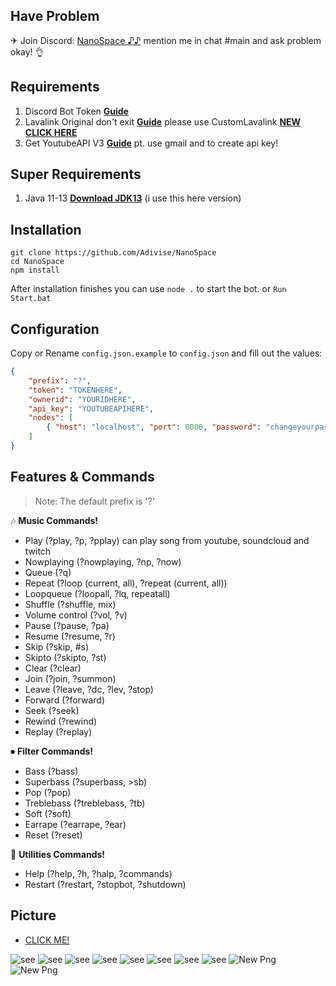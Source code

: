 ## Have Problem

✈ Join Discord:  [NanoSpace ♪♪](https://discord.gg/4pk97A2)
   mention me in chat #main and ask problem okay! 👌


## Requirements

1. Discord Bot Token **[Guide](https://discordjs.guide/preparations/setting-up-a-bot-application.html#creating-your-bot)**
2. Lavalink Original don't exit **[Guide](https://github.com/Frederikam/Lavalink)** 
	please use CustomLavalink **[NEW  CLICK HERE](https://github.com/MeLike2D/lavalink)**
3. Get YoutubeAPI V3 **[Guide](https://console.developers.google.com)** pt. use gmail and to create api key!

## Super Requirements 

1. Java 11-13 **[Download JDK13](https://www.oracle.com/java/technologies/javase-jdk13-downloads.html)** (i use this here version)

## Installation

```
git clone https://github.com/Adivise/NanoSpace
cd NanoSpace
npm install
```
After installation finishes you can use `node .` to start the bot. or `Run Start.bat`

## Configuration

Copy or Rename `config.json.example` to `config.json` and fill out the values:

```json
{
	"prefix": "?",
	"token": "TOKENHERE",
	"ownerid": "YOURIDHERE",
	"api_key": "YOUTUBEAPIHERE",
	"nodes": [
		{ "host": "localhost", "port": 8000, "password": "changeyourpassword" }
	]
}
```

## Features & Commands

> Note: The default prefix is '?'

🎶 **Music Commands!** 
- Play (?play, ?p, ?pplay) can play song from youtube, soundcloud and twitch
- Nowplaying (?nowplaying, ?np, ?now)
- Queue (?q)
- Repeat (?loop (current, all), ?repeat (current, all))
- Loopqueue (?loopall, ?lq, repeatall)
- Shuffle (?shuffle, mix)
- Volume control (?vol, ?v)
- Pause (?pause, ?pa)
- Resume (?resume, ?r)
- Skip (?skip, #s)
- Skipto (?skipto, ?st)
- Clear (?clear)
- Join (?join, ?summon)
- Leave (?leave, ?dc, ?lev, ?stop)
- Forward (?forward)
- Seek (?seek)
- Rewind (?rewind)
- Replay (?replay)

⏺ **Filter Commands!**
- Bass (?bass)
- Superbass (?superbass, >sb)
- Pop (?pop)
- Treblebass (?treblebass, ?tb)
- Soft (?soft)
- Earrape (?earrape, ?ear)
- Reset (?reset)

📑 **Utilities Commands!**
- Help (?help, ?h, ?halp, ?commands)
- Restart (?restart, ?stopbot, ?shutdown)

## Picture

- [CLICK ME!](https://imgur.com/a/qzgEhTd)

![see](https://i.imgur.com/wvSDhJ0.png)
![see](https://i.imgur.com/XjVuX8K.png)
![see](https://i.imgur.com/ThSvWPx.png)
![see](https://i.imgur.com/jncxeNu.png)
![see](https://i.imgur.com/7mDFd30.png)
![see](https://i.imgur.com/jL1IMeW.png)
![see](https://i.imgur.com/5461gRn.png)
![see](https://i.imgur.com/42PavqR.png)
![New Png](https://prnt.sc/10427bt)
![New Png](https://prnt.sc/104286p)
